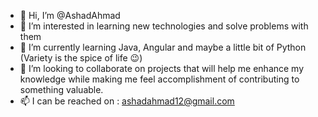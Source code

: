 - 👋 Hi, I’m @AshadAhmad
- 👀 I’m interested in learning new technologies and solve problems with them
- 🌱 I’m currently learning Java, Angular and maybe a little bit of Python (Variety is the spice of life 😉)
- 💞️ I’m looking to collaborate on projects that will help me enhance my knowledge while making me feel accomplishment of contributing to something valuable. 
- 📫 I can be reached on : ashadahmad12@gmail.com

<!---
AshadAhmad/AshadAhmad is a ✨ special ✨ repository because its `README.md` (this file) appears on your GitHub profile.
You can click the Preview link to take a look at your changes.
--->
